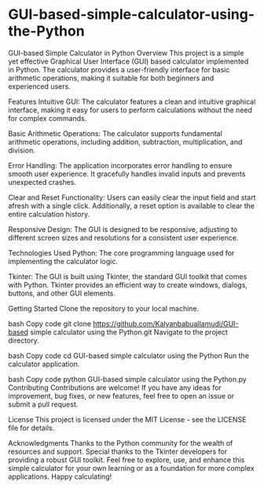 # GUI-based-simple-calculator-using-the-Python
GUI-based Simple Calculator in Python
Overview
This project is a simple yet effective Graphical User Interface (GUI) based calculator implemented in Python. The calculator provides a user-friendly interface for basic arithmetic operations, making it suitable for both beginners and experienced users.

Features
Intuitive GUI: The calculator features a clean and intuitive graphical interface, making it easy for users to perform calculations without the need for complex commands.

Basic Arithmetic Operations: The calculator supports fundamental arithmetic operations, including addition, subtraction, multiplication, and division.

Error Handling: The application incorporates error handling to ensure smooth user experience. It gracefully handles invalid inputs and prevents unexpected crashes.

Clear and Reset Functionality: Users can easily clear the input field and start afresh with a single click. Additionally, a reset option is available to clear the entire calculation history.

Responsive Design: The GUI is designed to be responsive, adjusting to different screen sizes and resolutions for a consistent user experience.

Technologies Used
Python: The core programming language used for implementing the calculator logic.

Tkinter: The GUI is built using Tkinter, the standard GUI toolkit that comes with Python. Tkinter provides an efficient way to create windows, dialogs, buttons, and other GUI elements.

Getting Started
Clone the repository to your local machine.

bash
Copy code
git clone https://github.com/Kalyanbabuallamudi/GUI-based simple calculator using the Python.git
Navigate to the project directory.

bash
Copy code
cd GUI-based simple calculator using the Python
Run the calculator application.

bash
Copy code
python GUI-based simple calculator using the Python.py
Contributing
Contributions are welcome! If you have any ideas for improvement, bug fixes, or new features, feel free to open an issue or submit a pull request.

License
This project is licensed under the MIT License - see the LICENSE file for details.

Acknowledgments
Thanks to the Python community for the wealth of resources and support.
Special thanks to the Tkinter developers for providing a robust GUI toolkit.
Feel free to explore, use, and enhance this simple calculator for your own learning or as a foundation for more complex applications. Happy calculating!
